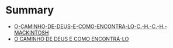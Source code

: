 # Summary

* [O-CAMINHO-DE-DEUS-E-COMO-ENCONTRA-LO-C.-H.-C.-H.-MACKINTOSH](README.md)
* [O CAMINHO DE DEUS E COMO ENCONTRÁ-LO](o_caminho_de_deus_e_como_encontra-lo.md)
